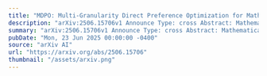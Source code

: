 ```yaml
---
title: "MDPO: Multi-Granularity Direct Preference Optimization for Mathematical Reasoning"
description: "arXiv:2506.15706v1 Announce Type: cross Abstract: Mathematical reasoning presents a significant challenge for Large Language Models (LLMs) as it requires ensuring the correctness of each reasoning step. Researchers have been strengthening the mathematical reasoning abilities of LLMs through supervised fine-tuning, but due to the inability to suppress incorrect outputs, illusions can easily arise. Recently, Direct Preference Optimization (DPO) has been widely adopted for aligning human intent by using preference data to prevent LLMs from generating incorrect outputs. However, it has shown limited benefits in long-chain mathematical reasoning, mainly because DPO struggles to effectively capture the differences between accepted and rejected answers from preferences in long-chain data. The inconsistency between DPO training and LLMs' generation metrics also affects the effectiveness of suppressing incorrect outputs. We propose the Multi-Granularity Direct Preference Optimization (MDPO) method, optimizing the mathematical reasoning of LLMs at three granularities: Solution2Solution, Inference2Inference, and Step2Step. Solution2Solution focuses on the correctness of entire long-chain reasoning; Inference2Inference concentrates on logical reasoning between steps; Step2Step corrects computational errors in steps, enhancing the computational capabilities of LLMs. Additionally, we unify the training objectives of the three granularities to align with the generation metrics. We conducted experiments on the open-source models Qwen2 and Llama3, achieving improvements of 1.7% and 0.9% on the GSM8K dataset, and 2.3% and 1.2% on the MATH dataset, outperforming DPO and other DPO variant methods. Furthermore, we also provide a pipeline for constructing MDPO training data that is simple and does not require manual annotation costs."
summary: "arXiv:2506.15706v1 Announce Type: cross Abstract: Mathematical reasoning presents a significant challenge for Large Language Models (LLMs) as it requires ensuring the correctness of each reasoning step. Researchers have been strengthening the mathematical reasoning abilities of LLMs through supervised fine-tuning, but due to the inability to suppress incorrect outputs, illusions can easily arise. Recently, Direct Preference Optimization (DPO) has been widely adopted for aligning human intent by using preference data to prevent LLMs from generating incorrect outputs. However, it has shown limited benefits in long-chain mathematical reasoning, mainly because DPO struggles to effectively capture the differences between accepted and rejected answers from preferences in long-chain data. The inconsistency between DPO training and LLMs' generation metrics also affects the effectiveness of suppressing incorrect outputs. We propose the Multi-Granularity Direct Preference Optimization (MDPO) method, optimizing the mathematical reasoning of LLMs at three granularities: Solution2Solution, Inference2Inference, and Step2Step. Solution2Solution focuses on the correctness of entire long-chain reasoning; Inference2Inference concentrates on logical reasoning between steps; Step2Step corrects computational errors in steps, enhancing the computational capabilities of LLMs. Additionally, we unify the training objectives of the three granularities to align with the generation metrics. We conducted experiments on the open-source models Qwen2 and Llama3, achieving improvements of 1.7% and 0.9% on the GSM8K dataset, and 2.3% and 1.2% on the MATH dataset, outperforming DPO and other DPO variant methods. Furthermore, we also provide a pipeline for constructing MDPO training data that is simple and does not require manual annotation costs."
pubDate: "Mon, 23 Jun 2025 00:00:00 -0400"
source: "arXiv AI"
url: "https://arxiv.org/abs/2506.15706"
thumbnail: "/assets/arxiv.png"
---
```


